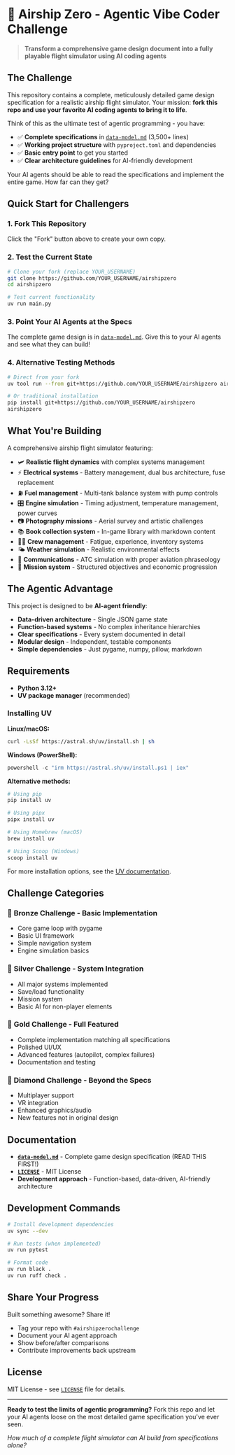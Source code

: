# 🎈 Airship Zero - Agentic Vibe Coder Challenge

> **Transform a comprehensive game design document into a fully playable flight simulator using AI coding agents**

## The Challenge

This repository contains a complete, meticulously detailed game design specification for a realistic airship flight simulator. Your mission: **fork this repo and use your favorite AI coding agents to bring it to life**.

Think of this as the ultimate test of agentic programming - you have:
- ✅ **Complete specifications** in [`data-model.md`](data-model.md) (3,500+ lines)
- ✅ **Working project structure** with `pyproject.toml` and dependencies
- ✅ **Basic entry point** to get you started
- ✅ **Clear architecture guidelines** for AI-friendly development

Your AI agents should be able to read the specifications and implement the entire game. How far can they get?

## Quick Start for Challengers

### 1. Fork This Repository
Click the "Fork" button above to create your own copy.

### 2. Test the Current State
```bash
# Clone your fork (replace YOUR_USERNAME)
git clone https://github.com/YOUR_USERNAME/airshipzero
cd airshipzero

# Test current functionality
uv run main.py
```

### 3. Point Your AI Agents at the Specs
The complete game design is in [`data-model.md`](data-model.md). Give this to your AI agents and see what they can build!

### 4. Alternative Testing Methods
```bash
# Direct from your fork
uv tool run --from git+https://github.com/YOUR_USERNAME/airshipzero airshipzero

# Or traditional installation
pip install git+https://github.com/YOUR_USERNAME/airshipzero
airshipzero
```

## What You're Building

A comprehensive airship flight simulator featuring:

- 🛩️ **Realistic flight dynamics** with complex systems management
- ⚡ **Electrical systems** - Battery management, dual bus architecture, fuse replacement
- ⛽ **Fuel management** - Multi-tank balance system with pump controls
- 🎛️ **Engine simulation** - Timing adjustment, temperature management, power curves  
- 📷 **Photography missions** - Aerial survey and artistic challenges
- 📚 **Book collection system** - In-game library with markdown content
- 👨‍✈️ **Crew management** - Fatigue, experience, inventory systems
- 🌤️ **Weather simulation** - Realistic environmental effects
- 📡 **Communications** - ATC simulation with proper aviation phraseology
- 🎯 **Mission system** - Structured objectives and economic progression

## The Agentic Advantage

This project is designed to be **AI-agent friendly**:

- **Data-driven architecture** - Single JSON game state
- **Function-based systems** - No complex inheritance hierarchies  
- **Clear specifications** - Every system documented in detail
- **Modular design** - Independent, testable components
- **Simple dependencies** - Just pygame, numpy, pillow, markdown

## Requirements

- **Python 3.12+**
- **UV package manager** (recommended)

### Installing UV

**Linux/macOS:**
```bash
curl -LsSf https://astral.sh/uv/install.sh | sh
```

**Windows (PowerShell):**
```powershell
powershell -c "irm https://astral.sh/uv/install.ps1 | iex"
```

**Alternative methods:**
```bash
# Using pip
pip install uv

# Using pipx  
pipx install uv

# Using Homebrew (macOS)
brew install uv

# Using Scoop (Windows)
scoop install uv
```

For more installation options, see the [UV documentation](https://docs.astral.sh/uv/getting-started/installation/).

## Challenge Categories

### 🥉 **Bronze Challenge** - Basic Implementation
- Core game loop with pygame
- Basic UI framework
- Simple navigation system
- Engine simulation basics

### 🥈 **Silver Challenge** - System Integration  
- All major systems implemented
- Save/load functionality
- Mission system
- Basic AI for non-player elements

### 🥇 **Gold Challenge** - Full Featured
- Complete implementation matching all specifications
- Polished UI/UX
- Advanced features (autopilot, complex failures)
- Documentation and testing

### 💎 **Diamond Challenge** - Beyond the Specs
- Multiplayer support
- VR integration
- Enhanced graphics/audio
- New features not in original design

## Documentation

- **[`data-model.md`](data-model.md)** - Complete game design specification (READ THIS FIRST!)
- **[`LICENSE`](LICENSE)** - MIT License
- **Development approach** - Function-based, data-driven, AI-friendly architecture

## Development Commands

```bash
# Install development dependencies
uv sync --dev

# Run tests (when implemented)
uv run pytest

# Format code
uv run black .
uv run ruff check .
```

## Share Your Progress

Built something awesome? Share it!
- Tag your repo with `#airshipzerochallenge`
- Document your AI agent approach
- Show before/after comparisons
- Contribute improvements back upstream

## License

MIT License - see [`LICENSE`](LICENSE) file for details.

---

**Ready to test the limits of agentic programming?** Fork this repo and let your AI agents loose on the most detailed game specification you've ever seen. 

*How much of a complete flight simulator can AI build from specifications alone?*
